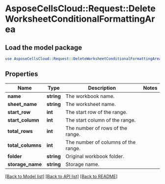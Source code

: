 # AsposeCellsCloud::Request::DeleteWorksheetConditionalFormattingArea 

## Load the model package
```perl
use AsposeCellsCloud::Request::DeleteWorksheetConditionalFormattingArea;
```

## Properties
Name | Type | Description | Notes
------------ | ------------- | ------------- | -------------
**name** | **string** | The workbook name. |
**sheet_name** | **string** | The worksheet name. |
**start_row** | **int** | The start row of the range. |
**start_column** | **int** | The start column of the range. |
**total_rows** | **int** | The number of rows of the range. |
**total_columns** | **int** | The number of columns of the range. |
**folder** | **string** | Original workbook folder. |
**storage_name** | **string** | Storage name. |  

[[Back to Model list]](../README.md#documentation-for-requests) [[Back to API list]](../README.md#documentation-for-api-endpoints) [[Back to README]](../README.md)

